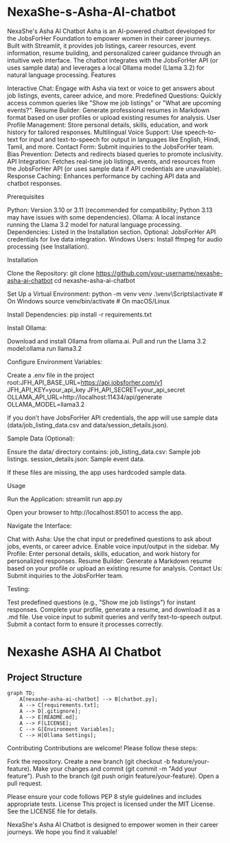 # NexaShe-s-Asha-AI-chatbot
NexaShe's Asha AI Chatbot
Asha is an AI-powered chatbot developed for the JobsForHer Foundation to empower women in their career journeys. Built with Streamlit, it provides job listings, career resources, event information, resume building, and personalized career guidance through an intuitive web interface. The chatbot integrates with the JobsForHer API (or uses sample data) and leverages a local Ollama model (Llama 3.2) for natural language processing.
Features

Interactive Chat: Engage with Asha via text or voice to get answers about job listings, events, career advice, and more.
Predefined Questions: Quickly access common queries like "Show me job listings" or "What are upcoming events?".
Resume Builder: Generate professional resumes in Markdown format based on user profiles or upload existing resumes for analysis.
User Profile Management: Store personal details, skills, education, and work history for tailored responses.
Multilingual Voice Support: Use speech-to-text for input and text-to-speech for output in languages like English, Hindi, Tamil, and more.
Contact Form: Submit inquiries to the JobsForHer team.
Bias Prevention: Detects and redirects biased queries to promote inclusivity.
API Integration: Fetches real-time job listings, events, and resources from the JobsForHer API (or uses sample data if API credentials are unavailable).
Response Caching: Enhances performance by caching API data and chatbot responses.

Prerequisites

Python: Version 3.10 or 3.11 (recommended for compatibility; Python 3.13 may have issues with some dependencies).
Ollama: A local instance running the Llama 3.2 model for natural language processing.
Dependencies: Listed in the Installation section.
Optional: JobsForHer API credentials for live data integration.
Windows Users: Install ffmpeg for audio processing (see Installation).

Installation

Clone the Repository:
git clone https://github.com/your-username/nexashe-asha-ai-chatbot
cd nexashe-asha-ai-chatbot


Set Up a Virtual Environment:
python -m venv venv
.\venv\Scripts\activate  # On Windows
source venv/bin/activate  # On macOS/Linux


Install Dependencies:
pip install -r requirements.txt



Install Ollama:

Download and install Ollama from ollama.ai.
Pull and run the Llama 3.2 model:ollama run llama3.2




Configure Environment Variables:

Create a .env file in the project root:JFH_API_BASE_URL=https://api.jobsforher.com/v1
JFH_API_KEY=your_api_key
JFH_API_SECRET=your_api_secret
OLLAMA_API_URL=http://localhost:11434/api/generate
OLLAMA_MODEL=llama3.2


If you don’t have JobsForHer API credentials, the app will use sample data (data/job_listing_data.csv and data/session_details.json).


Sample Data (Optional):

Ensure the data/ directory contains:
job_listing_data.csv: Sample job listings.
session_details.json: Sample event data.


If these files are missing, the app uses hardcoded sample data.



Usage

Run the Application:
streamlit run app.py


Open your browser to http://localhost:8501 to access the app.


Navigate the Interface:

Chat with Asha: Use the chat input or predefined questions to ask about jobs, events, or career advice. Enable voice input/output in the sidebar.
My Profile: Enter personal details, skills, education, and work history for personalized responses.
Resume Builder: Generate a Markdown resume based on your profile or upload an existing resume for analysis.
Contact Us: Submit inquiries to the JobsForHer team.


Testing:

Test predefined questions (e.g., "Show me job listings") for instant responses.
Complete your profile, generate a resume, and download it as a .md file.
Use voice input to submit queries and verify text-to-speech output.
Submit a contact form to ensure it processes correctly.

# Nexashe ASHA AI Chatbot

## Project Structure

```mermaid
graph TD;
    A[nexashe-asha-ai-chatbot] --> B[chatbot.py];
    A --> C[requirements.txt];
    A --> D[.gitignore];
    A --> E[README.md];
    A --> F[LICENSE];
    C --> G[Environment Variables];
    C --> H[Ollama Settings];
```

Contributing
Contributions are welcome! Please follow these steps:

Fork the repository.
Create a new branch (git checkout -b feature/your-feature).
Make your changes and commit (git commit -m "Add your feature").
Push to the branch (git push origin feature/your-feature).
Open a pull request.

Please ensure your code follows PEP 8 style guidelines and includes appropriate tests.
License
This project is licensed under the MIT License. See the LICENSE file for details.



NexaShe's Asha AI Chatbot is designed to empower women in their career journeys. We hope you find it valuable!

